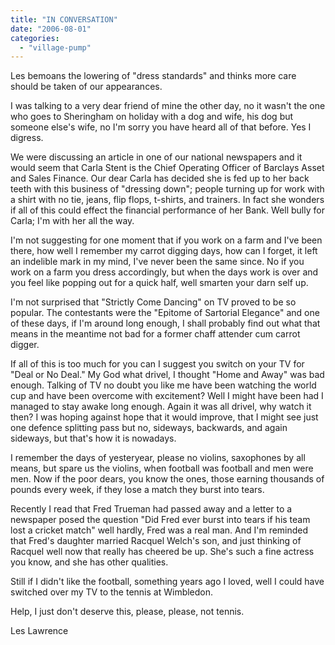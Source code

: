 ```yaml
---
title: "IN CONVERSATION"
date: "2006-08-01"
categories: 
  - "village-pump"
---
```


Les bemoans the lowering of "dress standards" and thinks more care should be taken of our appearances.

I was talking to a very dear friend of mine the other day, no it wasn't the one who goes to Sheringham on holiday with a dog and wife, his dog but someone else's wife, no I'm sorry you have heard all of that before. Yes I digress.

We were discussing an article in one of our national newspapers and it would seem that Carla Stent is the Chief Operating Officer of Barclays Asset and Sales Finance. Our dear Carla has decided she is fed up to her back teeth with this business of "dressing down"; people turning up for work with a shirt with no tie, jeans, flip flops, t-shirts, and trainers. In fact she wonders if all of this could effect the financial performance of her Bank. Well bully for Carla; I'm with her all the way.

I'm not suggesting for one moment that if you work on a farm and I've been there, how well I remember my carrot digging days, how can I forget, it left an indelible mark in my mind, I've never been the same since. No if you work on a farm you dress accordingly, but when the days work is over and you feel like popping out for a quick half, well smarten your darn self up.

I'm not surprised that "Strictly Come Dancing" on TV proved to be so popular. The contestants were the "Epitome of Sartorial Elegance" and one of these days, if I'm around long enough, I shall probably find out what that means in the meantime not bad for a former chaff attender cum carrot digger.

If all of this is too much for you can I suggest you switch on your TV for "Deal or No Deal." My God what drivel, I thought "Home and Away" was bad enough. Talking of TV no doubt you like me have been watching the world cup and have been overcome with excitement? Well I might have been had I managed to stay awake long enough. Again it was all drivel, why watch it then? I was hoping against hope that it would improve, that I might see just one defence splitting pass but no, sideways, backwards, and again sideways, but that's how it is nowadays.

I remember the days of yesteryear, please no violins, saxophones by all means, but spare us the violins, when football was football and men were men. Now if the poor dears, you know the ones, those earning thousands of pounds every week, if they lose a match they burst into tears.

Recently I read that Fred Trueman had passed away and a letter to a newspaper posed the question "Did Fred ever burst into tears if his team lost a cricket match" well hardly, Fred was a real man. And I'm reminded that Fred's daughter married Racquel Welch's son, and just thinking of Racquel well now that really has cheered be up. She's such a fine actress you know, and she has other qualities.

Still if I didn't like the football, something years ago I loved, well I could have switched over my TV to the tennis at Wimbledon.

Help, I just don't deserve this, please, please, not tennis.

Les Lawrence
